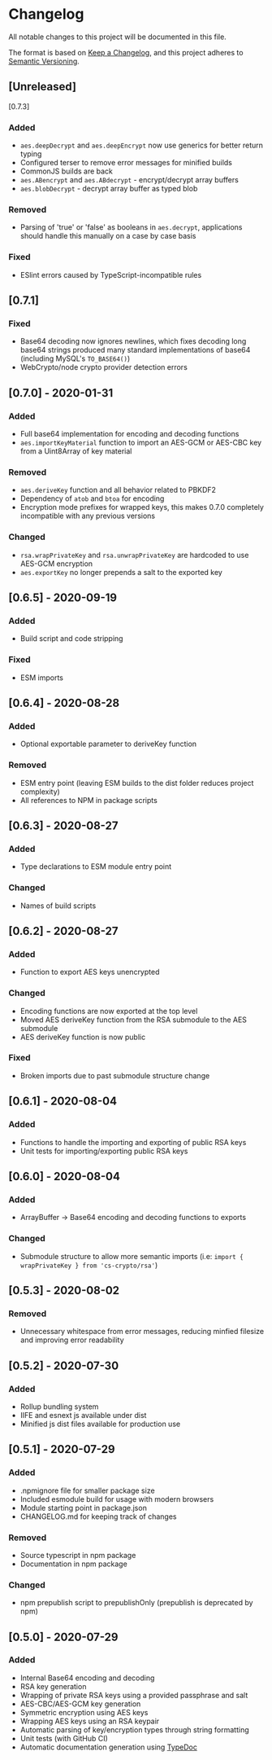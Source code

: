 # Changelog
All notable changes to this project will be documented in this file.

The format is based on [Keep a Changelog](https://keepachangelog.com/en/1.0.0/),
and this project adheres to [Semantic Versioning](https://semver.org/spec/v2.0.0.html).

## [Unreleased]

[0.7.3]
### Added
- `aes.deepDecrypt` and `aes.deepEncrypt` now use generics for better return typing
- Configured terser to remove error messages for minified builds
- CommonJS builds are back
- `aes.ABencrypt` and `aes.ABdecrypt` - encrypt/decrypt array buffers
- `aes.blobDecrypt` - decrypt array buffer as typed blob

### Removed
- Parsing of 'true' or 'false' as booleans in `aes.decrypt`, applications should handle this manually on a case by case basis

### Fixed
- ESlint errors caused by TypeScript-incompatible rules

## [0.7.1]
### Fixed
- Base64 decoding now ignores newlines, which fixes decoding long base64 strings produced many standard implementations of base64 (including MySQL's `TO_BASE64()`)
- WebCrypto/node crypto provider detection errors

## [0.7.0] - 2020-01-31
### Added
- Full base64 implementation for encoding and decoding functions
- `aes.importKeyMaterial` function to import an AES-GCM or AES-CBC key from a Uint8Array of key material

### Removed
- `aes.deriveKey` function and all behavior related to PBKDF2
- Dependency of `atob` and `btoa` for encoding
- Encryption mode prefixes for wrapped keys, this makes 0.7.0 completely incompatible with any previous versions

### Changed
- `rsa.wrapPrivateKey` and `rsa.unwrapPrivateKey` are hardcoded to use AES-GCM encryption
- `aes.exportKey` no longer prepends a salt to the exported key

## [0.6.5] - 2020-09-19
### Added
- Build script and code stripping

### Fixed
- ESM imports

## [0.6.4] - 2020-08-28
### Added
- Optional exportable parameter to deriveKey function

### Removed
- ESM entry point (leaving ESM builds to the dist folder reduces project complexity)
- All references to NPM in package scripts

## [0.6.3] - 2020-08-27
### Added
- Type declarations to ESM module entry point

### Changed
- Names of build scripts

## [0.6.2] - 2020-08-27
### Added
- Function to export AES keys unencrypted

### Changed
- Encoding functions are now exported at the top level
- Moved AES deriveKey function from the RSA submodule to the AES submodule
- AES deriveKey function is now public

### Fixed
- Broken imports due to past submodule structure change

## [0.6.1] - 2020-08-04
### Added
- Functions to handle the importing and exporting of public RSA keys
- Unit tests for importing/exporting public RSA keys

## [0.6.0] - 2020-08-04
### Added
- ArrayBuffer -> Base64 encoding and decoding functions to exports

### Changed
- Submodule structure to allow more semantic imports (i.e: `import { wrapPrivateKey } from 'cs-crypto/rsa'`)

## [0.5.3] - 2020-08-02
### Removed
- Unnecessary whitespace from error messages, reducing minfied filesize and improving error readability

## [0.5.2] - 2020-07-30
### Added
- Rollup bundling system
- IIFE and esnext js available under dist
- Minified js dist files available for production use

## [0.5.1] - 2020-07-29
### Added
- .npmignore file for smaller package size
- Included esmodule build for usage with modern browsers
- Module starting point in package.json
- CHANGELOG.md for keeping track of changes

### Removed
- Source typescript in npm package
- Documentation in npm package

### Changed
- npm prepublish script to prepublishOnly (prepublish is deprecated by npm)

## [0.5.0] - 2020-07-29
### Added
- Internal Base64 encoding and decoding
- RSA key generation
- Wrapping of private RSA keys using a provided passphrase and salt
- AES-CBC/AES-GCM key generation
- Symmetric encryption using AES keys
- Wrapping AES keys using an RSA keypair
- Automatic parsing of key/encryption types through string formatting
- Unit tests (with GitHub CI)
- Automatic documentation generation using [TypeDoc](https://typedoc.org/)
